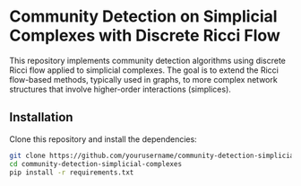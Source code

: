 # Community Detection on Simplicial Complexes with Discrete Ricci Flow

This repository implements community detection algorithms using discrete Ricci flow applied to simplicial complexes. The goal is to extend the Ricci flow-based methods, typically used in graphs, to more complex network structures that involve higher-order interactions (simplices).

## Installation

Clone this repository and install the dependencies:

```bash
git clone https://github.com/yourusername/community-detection-simplicial-complexes.git
cd community-detection-simplicial-complexes
pip install -r requirements.txt
